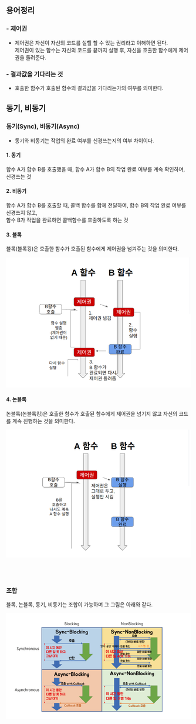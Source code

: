 ## 용어정리
### - 제어권
- 제어권은 자신이 자신의 코드를 실핼 할 수 있는 권리라고 이해하면 된다. </br> 제어권이 있는 함수는 자신의 코드를 끝까지 실행 후, 자신을 호출한 함수에게 제어권을 돌려준다.
### - 결과값을 기다리는 것
- 호출한 함수가 호출된 함수의 결과값을 기다리는가의 여부를 의미한다.
## 동기, 비동기
### 동기(Sync), 비동기(Async)
- 동기와 비동기는 작업의 완료 여부를 신경쓰는지의 여부 차이이다.
#### 1. 동기
함수 A가 함수 B를 호출했을 때, 함수 A가 함수 B의 작업 완료 여부를 계속 확인하며, 신경쓰는 것
#### 2. 비동기
함수 A가 함수 B를 호출할 때, 콜백 함수를 함께 전달하여, 함수 B의 작업 완료 여부를 신경쓰지 않고, </br> 함수 B가 작업을 완료하면 콜백함수를 호출하도록 하는 것
#### 3. 블록
블록(블록킹)은 호출한 함수가 호출된 함수에게 제어권을 넘겨주는 것을 의미한다.</br>

![img.png](img.png)
#### 4. 논블록
논블록(논블록킹)은 호출한 함수가 호출된 함수에게 제어권을 넘기지 않고 자신의 코드를 계속 진행하는 것을 의미한다.

![img_1.png](img_1.png)
</br></br>
</br></br>
### 조합</br>
블록, 논블록, 동기, 비동기는 조합이 가능하며 그 그림은 아래와 같다.</br>

![img_2.png](img_2.png)

